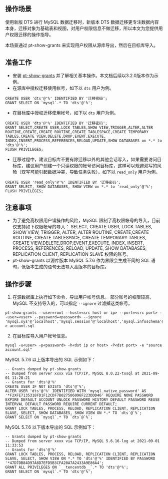 
## 操作场景
使用新版 DTS 进行 MySQL 数据迁移时，新版本 DTS 数据迁移更专注数据内容本身，迁移对象为基础表和视图，对用户权限信息不做迁移，所以本文为您提供用户权限迁移的操作指导。 

本场景通过 pt-show-grants 来实现用户权限从源库导出，然后在目标库导入。

## 准备工作
- 安装 [pt-show-grants](https://www.percona.com/doc/percona-toolkit/LATEST/pt-show-grants.html) 并了解相关基本操作。本文档后续以3.2.0版本作为示例。
- 在源库中授权迁移使用帐号，如下以 `dts` 用户为例。
```
CREATE USER 'dts'@'%' IDENTIFIED BY '迁移密码'; 
GRANT SELECT ON `mysql`.* TO 'dts'@'%';
```
- 在目标库中授权迁移使用帐号，如下以 `dts` 用户为例。 
```
CREATE USER 'dts'@'%' IDENTIFIED BY '迁移密码';
GRANT SELECT,CREATE USER,LOCK TABLES,SHOW VIEW,TRIGGER,ALTER,ALTER ROUTINE,CREATE,CREATE ROUTINE,CREATE TABLESPACE,CREATE TEMPORARY TABLES,CREATE VIEW,DELETE,DROP,EVENT,EXECUTE, INDEX,INSERT,PROCESS,REFERENCES,RELOAD,UPDATE,SHOW DATABASES on *.* to 'dts'@'%';
FLUSH PRIVILEGES;
```
- 迁移过程中，建议目标库不要有除迁移以外的其他会话写入，如果需要访问目标库，建议用户创建一个只读权限的帐号访问目标库，这样可以规避双写的风险（双写可能引起数据冲突，导致任务失败）。如下以 `read_only` 用户为例。
```
CREATE USER 'read_only'@'%' IDENTIFIED BY '迁移密码';
GRANT SELECT, SHOW DATABASES, SHOW VIEW on *.* to 'read_only'@'%';
FLUSH PRIVILEGES;
```

## 注意事项
- 为了避免高权限用户误操作的风险，MySQL 限制了高权限帐号的导入，目前仅支持如下权限帐号的导入：
SELECT, CREATE USER, LOCK TABLES, SHOW VIEW, TRIGGER, ALTER, ALTER ROUTINE, CREATE,CREATE ROUTINE, CREATE TABLESPACE, CREATE TEMPORARY TABLES, CREATE VIEW,DELETE,DROP,EVENT,EXECUTE, INDEX, INSERT, PROCESS, REFERENCES, RELOAD, UPDATE, SHOW DATABASES, REPLICATION CLIENT, REPLICATION SLAVE 权限的账号。
- pt-show-grants 以源库版本 MySQL 5.7.6 作为界限会生成不同的 SQL 语句，低版本生成的语句无法导入高版本的目标库。

## 操作步骤
1. 在源数据库上执行如下命令，导出用户帐号信息。
部分账号的权限较高，MySQL 不支持导入的，可以指定 `--ignore` 过滤掉这类帐号。
```
pt-show-grants --user=root --host=<src host or ip> --port=<src port> --user=<user> --password=<password> --ignore 'mysql.sys'@'localhost','mysql.session'@'localhost','mysql.infoschema'@'localhost','root','root'@'localhost' > account.sql
```
2. 在目标库导入用户帐号信息。
```
mysql -u<user> -p<password> -h<dst ip or host> -P<dst port> -e "source account.sql"
```
MySQL 5.7.6 以上版本导出的 SQL 示例如下：
```
-- Grants dumped by pt-show-grants
-- Dumped from server xxxx via TCP/IP, MySQL 8.0.22-txsql at 2021-09-01 11:28:21
-- Grants for 'dts'@'%'
CREATE USER IF NOT EXISTS 'dts'@'%';
ALTER USER 'dts'@'%' IDENTIFIED WITH 'mysql_native_password' AS '*F2XFE7135318FD1F12CDF7B027506096F223DDD46' REQUIRE NONE PASSWORD EXPIRE DEFAULT ACCOUNT UNLOCK PASSWORD HISTORY DEFAULT PASSWORD REUSE INTERVAL DEFAULT PASSWORD REQUIRE CURRENT DEFAULT;
GRANT LOCK TABLES, PROCESS, RELOAD, REPLICATION CLIENT, REPLICATION SLAVE, SELECT, SHOW DATABASES, SHOW VIEW ON *.* TO `dts`@`%`;
GRANT SELECT ON `mysql`.* TO `dts`@`%`;
```
MySQL 5.7.6 以下版本导出的 SQL 示例如下：
```
-- Grants dumped by pt-show-grants
-- Dumped from server xxxx via TCP/IP, MySQL 5.6.16-log at 2021-09-01 11:33:53
-- Grants for 'dts'@'%'
GRANT LOCK TABLES, PROCESS, RELOAD, REPLICATION CLIENT, REPLICATION SLAVE, SELECT, SHOW VIEW ON *.* TO 'dts'@'%' IDENTIFIED BY PASSWORD '*47D7DB84D97A8D7EFD5B3CFA20A7A2433A9E86A4';
GRANT ALL PRIVILEGES ON `__tencentdb__`.* TO 'dts'@'%';
GRANT SELECT ON `mysql`.* TO 'dts'@'%';
```

